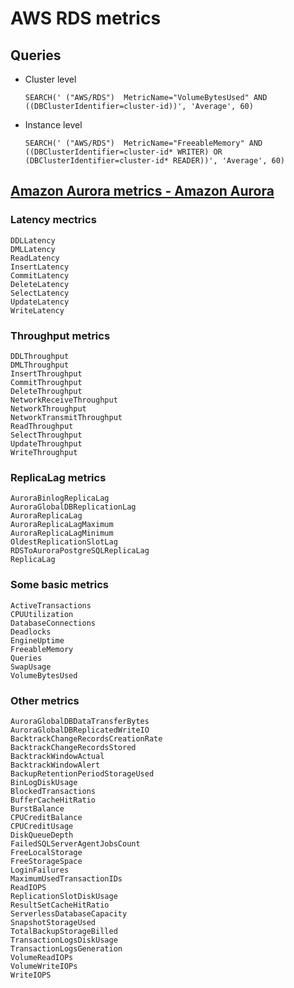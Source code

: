 # AWS RDS metrics

## Queries

* Cluster level
  ```
  SEARCH(' ("AWS/RDS")  MetricName="VolumeBytesUsed" AND ((DBClusterIdentifier=cluster-id))', 'Average', 60)
  ```
* Instance level
  ```
  SEARCH(' ("AWS/RDS")  MetricName="FreeableMemory" AND ((DBClusterIdentifier=cluster-id* WRITER) OR (DBClusterIdentifier=cluster-id* READER))', 'Average', 60)
  ```

## [Amazon Aurora metrics - Amazon Aurora](https://docs.aws.amazon.com/AmazonRDS/latest/AuroraUserGuide/Aurora.AuroraMySQL.Monitoring.Metrics.html)

### Latency mectrics
```
DDLLatency
DMLLatency
ReadLatency
InsertLatency
CommitLatency
DeleteLatency
SelectLatency
UpdateLatency
WriteLatency
```
### Throughput metrics
```
DDLThroughput
DMLThroughput
InsertThroughput
CommitThroughput
DeleteThroughput
NetworkReceiveThroughput
NetworkThroughput
NetworkTransmitThroughput
ReadThroughput
SelectThroughput
UpdateThroughput
WriteThroughput
```

### ReplicaLag metrics
```
AuroraBinlogReplicaLag
AuroraGlobalDBReplicationLag
AuroraReplicaLag
AuroraReplicaLagMaximum
AuroraReplicaLagMinimum
OldestReplicationSlotLag
RDSToAuroraPostgreSQLReplicaLag
ReplicaLag

```

### Some basic metrics
```
ActiveTransactions
CPUUtilization
DatabaseConnections
Deadlocks
EngineUptime
FreeableMemory
Queries
SwapUsage
VolumeBytesUsed
```

### Other metrics
```
AuroraGlobalDBDataTransferBytes
AuroraGlobalDBReplicatedWriteIO
BacktrackChangeRecordsCreationRate
BacktrackChangeRecordsStored
BacktrackWindowActual
BacktrackWindowAlert
BackupRetentionPeriodStorageUsed
BinLogDiskUsage
BlockedTransactions
BufferCacheHitRatio
BurstBalance
CPUCreditBalance
CPUCreditUsage
DiskQueueDepth
FailedSQLServerAgentJobsCount
FreeLocalStorage
FreeStorageSpace
LoginFailures
MaximumUsedTransactionIDs
ReadIOPS
ReplicationSlotDiskUsage
ResultSetCacheHitRatio
ServerlessDatabaseCapacity
SnapshotStorageUsed
TotalBackupStorageBilled
TransactionLogsDiskUsage
TransactionLogsGeneration
VolumeReadIOPs
VolumeWriteIOPs
WriteIOPS
```